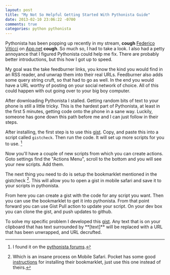 ```yaml
---
layout: post
title: "My Not So Helpful Getting Started With Pythonista Guide"
date: 2013-02-10 23:06:22 -0700
comments: true
categories: python pythonista
---
```


Pythonista has been popping up recently in my stream, **cough** [Federico Viticci](https://alpha.app.net/viticci) on  [App.net](https://alpha.app.net/voidfiles) **cough**. So much so, I had to take a look. I also had a petty annoyance that I figured Pythonista could help me fix. There are probably better introductions, but this how I got up to speed.

My goal was the take feedburner links, you know the kind you would find in an RSS reader, and unwrap them into their real URLs. Feedburner also adds some query string cruft, so that had to go as well. In the end you would have a URL worthy of posting on your social network of choice. All of this could happen with out going over to your big boy computer.

After downloading Pythonista I stalled. Getting random bits of text to your phone is still a little tricky. This is the hardest part of Pythonista, at least in the first 5 minutes, getting code onto the phone in a sane way. Luckily, someone has gone down this path before me and I can just follow in their steps.

After installing, the first step is to use this [gist](https://gist.github.com/4702275). Copy, and paste this into a script called `gistcheck`. Then run the code. It will set up more scripts for you to use. [^1]

Now you'll have a couple of new scripts from which you can create actions. Goto settings find the "Actions Menu", scroll to the bottom and you will see your new scripts. Add them.

The next thing you need to do is setup the bookmarklet mentioned in the gistcheck [^2]. This will allow you to open a gist in mobile safari and save it to your scripts in pythonista.

From here you can create a gist with the code for any script you want. Then you can use the bookmarklet to get it into pythonista. From that point forward you can use Gist Pull action to update your script. On your dev box you can clone the gist, and push updates to github.

To solve my specific problem I developed this [gist](https://gist.github.com/voidfiles/4751549). Any text that is on your clipboard that has text surrounded by \*\*[text]\*\* will be replaced with a URL that has been unwrapped, and URL decrufted.


[^1]: I found it on the [pythonista forums](http://omz-software.com/pythonista/forums/discussion/5/sharing-code-on-github/p1).
[^2]: Which is an insane process on Mobile Safari. Pocket has some good [instructions](http://help.getpocket.com/customer/portal/articles/491013-installing-the-pocket-bookmarklet-on-iphone) for installing their bookmarklet, just use this one instead of theirs.


